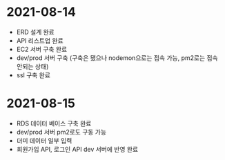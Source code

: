 # 2021-08-14
- ERD 설계 완료
- API 리스트업 완료
- EC2 서버 구축 완료
- dev/prod 서버 구축 (구축은 됐으나 nodemon으로는 접속 가능, pm2로는 접속 안되는 상태)
- ssl 구축 완료

# 2021-08-15
- RDS 데이터 베이스 구축 완료
- dev/prod 서버 pm2로도 구동 가능
- 더미 데이터 일부 입력
- 회원가입 API, 로그인 API dev 서버에 반영 완료
